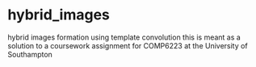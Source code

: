 # hybrid_images
hybrid images formation using template convolution
this is meant as a solution to a coursework assignment for COMP6223 at the University of Southampton
